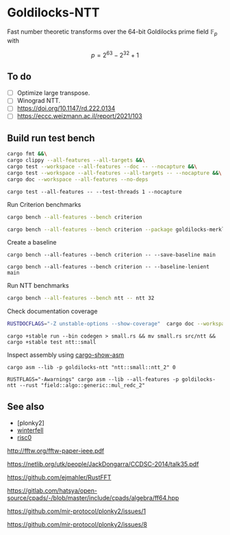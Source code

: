 # Goldilocks-NTT

Fast number theoretic transforms over the 64-bit Goldilocks prime field $\mathbb{F}_p$ with

$$
p = 2^{63} - 2^{32} + 1
$$

## To do

* [ ] Optimize large transpose.
* [ ] Winograd NTT.
* [ ] <https://doi.org/10.1147/rd.222.0134>
* [ ] <https://eccc.weizmann.ac.il/report/2021/103>

## Build run test bench

```sh
cargo fmt &&\
cargo clippy --all-features --all-targets &&\
cargo test --workspace --all-features --doc -- --nocapture &&\
cargo test --workspace --all-features --all-targets -- --nocapture &&\
cargo doc --workspace --all-features --no-deps
```

```
cargo test --all-features -- --test-threads 1 --nocapture
```

Run Criterion benchmarks

```sh
cargo bench --all-features --bench criterion

cargo bench --all-features --bench criterion --package goldilocks-merkle
```

Create a baseline

```
cargo bench --all-features --bench criterion -- --save-baseline main
```

```
cargo bench --all-features --bench criterion -- --baseline-lenient main
```


Run NTT benchmarks

```sh
cargo bench --all-features --bench ntt -- ntt 32
```

Check documentation coverage

```sh
RUSTDOCFLAGS="-Z unstable-options --show-coverage"  cargo doc --workspace --all-features --no-deps
```

```
cargo +stable run --bin codegen > small.rs && mv small.rs src/ntt && cargo +stable test ntt::small
```


Inspect assembly using [cargo-show-asm]

[cargo-show-asm]: https://crates.io/crates/cargo-show-asm

```
cargo asm --lib -p goldilocks-ntt "ntt::small::ntt_2" 0
```

```
RUSTFLAGS="-Awarnings" cargo asm --lib --all-features -p goldilocks-ntt --rust "field::algo::generic::mul_redc_2"
```

## See also

* [plonky2]
* [winterfell]
* [risc0]

[plonky]: https://github.com/mir-protocol/plonky2/blob/d90a0559297366e1e2390cff9e3d1d5cf53875b7/field/src/goldilocks_field.rs
[winterfell]: https://github.com/novifinancial/winterfell/blob/21173bdf3e552ca7662c7aa2d34515b084ae21b0/math/src/field/f64/mod.rs
[risc0]: https://github.com/risc0/risc0/blob/main/risc0/zkp/src/field/goldilocks.rs


http://fftw.org/fftw-paper-ieee.pdf

https://netlib.org/utk/people/JackDongarra/CCDSC-2014/talk35.pdf

https://github.com/ejmahler/RustFFT

https://gitlab.com/hatsya/open-source/cpads/-/blob/master/include/cpads/algebra/ff64.hpp

https://github.com/mir-protocol/plonky2/issues/1

https://github.com/mir-protocol/plonky2/issues/8
